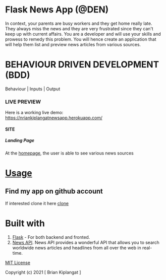 # Flask News App (@DEN)
In context, your parents are busy workers and they get home really late. They always miss the news and they are very frustrated since they can't keep up with current affairs. You are a developer and will use your skills and prowess to remedy this problem. You will hence create an application that will help them list and preview news articles from various sources.   

# BEHAVIOUR DRIVEN DEVELOPMENT (BDD)
Behaviour                                 | Inputs                     | Output   

### LIVE PREVIEW
Here is a working live demo: https://nriankiplangatnewsapp.herokuapp.com/

#### SITE

##### Landing Page
At the [homepage](https://briankiplangatnewsapp.herokuapp.com/), the user is able to see various news sources

# [Usage](https://briankiplangatnewsapp.herokuapp.com/)


## Find my app on github account
If interested clone it here [clone](https://github.com/briankiplangat/NewsApp)



# Built with
1. [Flask](http://flask.pocoo.org/) - For both backend and fronted.
1. [News API](https://newsapi.org/). News API provides a wonderful API that allows you to search worldwide news articles and headlines from all over the web in real-time.


[MIT License](LICENSE)

Copyright (c) 2021 [ Brian Kiplangat ]
